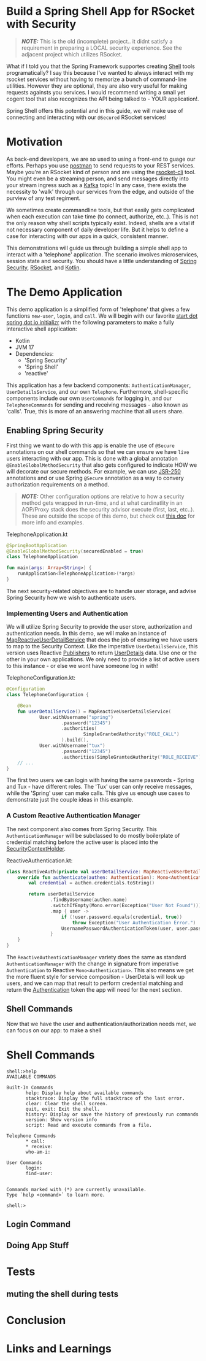 # Build a Spring Shell App for RSocket with Security

> **_NOTE:_** This is the old (incomplete) project.. it didnt satisfy a requirement in preparing a LOCAL security experience. See the adjacent project which utilizes RSocket.

What if I told you that the Spring Framework supportes creating [Shell](https://spring.io/projects/spring-shell) tools programatically? I say this because I've wanted to always interact with my rsocket services without having to memorize a bunch of command-line utilities. However they are optional, they are also very useful for making requests againsts you services. I would recommend writing a small yet cogent tool that also recognizes the API being talked to - YOUR application!.  

Spring Shell offers this potential and in this guide, we will make use of connecting and interacting with our `@Secured` RSocket services!

# Motivation

As back-end developers, we are so used to using a front-end to guage our efforts. Perhaps you use [postman](https://www.postman.com) to send requests to your REST services. Maybe you're an RSocket kind of person and are using the [rsocket-cli](https://github.com/rsocket/rsocket-cli) tool. You might even be a streaming person, and send messages directly into your stream ingress such as a [Kafka](https://spring.io/projects/spring-kafka) topic! In any case, there exists the necessity to 'walk' through our services from the edge, and outside of the purview of any test regiment.

We sometimes create commandline tools, but that easily gets complicated when each execution can take time (to connect, authorize, etc..).  This is not the only reason why shell scripts typically exist. Indeed, shells are a vital if not necessary component of daily developer life.  But it helps to define a case for interacting with our apps in a quick, consistent manner. 

This demonstrations will guide us through building a simple shell app to interact with a 'telephone' application. The scenario involves microservices, session state and security. You should have a little understanding of [Spring Security](https://spring.io/projects/spring-security), [RSocket](https://spring.io/blog/2020/03/02/getting-started-with-rsocket-spring-boot-server), and [Kotlin](https://spring.io/guides/tutorials/spring-boot-kotlin/). 
# The Demo Application

This demo application is a simplified form of 'telephone' that gives a few functions `new-user`, `login`, and `call`. We will begin with our favorite [start dot spring dot io initializr](https://start.spring.io) with the following parameters to make a fully interactive shell application:

* Kotlin
* JVM 17
* Dependencies: 
  * 'Spring Security'
  * 'Spring Shell'
  * 'reactive'

This application has a few backend components: `AuthenticationManager`, `UserDetailsService`, and our own `Telephone`.  Furthermore, shell-specific components include our own `UserCommands` for logging in, and our `TelephoneCommands` for sending and receiving messages - also known as 'calls'. True, this is more of an answering machine that all users share.

## Enabling Spring Security

First thing we want to do with this app is enable the use of `@Secure` annotations on our shell commands so that we can ensure we have `live` users interacting with our app. This is done with a global annotation `@EnableGlobalMethodSecurity` that also gets configured to indicate HOW we will decorate our secure methods. For example, we can use [JSR-250]() annotations and or use Spring `@Secure` annotation as a way to convery authorization requirements on a method.

> **_NOTE:_** Other configuration options are relative to how a security method gets wrapped in run-time, and at what cardinatlity in an AOP/Proxy stack does the security advisor execute (first, last, etc..). These are outside the scope of this demo, but check out [this doc]() for more info and examples.

TelephoneApplication.kt
```kotlin
@SpringBootApplication
@EnableGlobalMethodSecurity(securedEnabled = true)
class TelephoneApplication

fun main(args: Array<String>) {
	runApplication<TelephoneApplication>(*args)
}
```

The next security-related objectives are to handle user storage, and advise Spring Security how we wish to authenticate users.
### Implementing Users and Authentication

We will utilize Spring Security to provide the user store, authorization and authentication needs. In this demo, we will make an instance of [MapReactiveUserDetailService]() that does the job of ensuring we have users to map to the Security Context.  Like the imperative `UserDetailsService`, this version uses Reactive [Publishers]() to return [UserDetails]() data. Use one or the other in your own applications. We only need to provide a list of active users to this instance - or else we wont have someone log in with!

TelephoneConfiguration.kt:
```kotlin
@Configuration
class TelephoneConfiguration {

    @Bean
    fun userDetailService() = MapReactiveUserDetailsService(
            User.withUsername("spring")
                    .password("12345")
                    .authorities(
                            SimpleGrantedAuthority("ROLE_CALL")
                    ).build(),
            User.withUsername("tux")
                    .password("12345")
                    .authorities(SimpleGrantedAuthority("ROLE_RECEIVE")).build())
    // ...
}
```

The first two users we can login with having the same passwords - Spring and Tux - have different roles. The 'Tux' user can only receive messages, while the 'Spring' user can make calls. This give us enough use cases to demonstrate just the couple ideas in this example.

### A Custom Reactive Authentication Manager

The next component also comes from Spring Security. This `AuthenticationManager` will be subclassed to do mostly boilerplate of credential matching before the active user is placed into the [SecurityContextHolder]().

ReactiveAuthentication.kt:
```kotlin
class ReactiveAuth(private val userDetailService: MapReactiveUserDetailsService) : ReactiveAuthenticationManager {
    override fun authenticate(authen: Authentication): Mono<Authentication> {
        val credential = authen.credentials.toString()

        return userDetailService
                .findByUsername(authen.name)
                .switchIfEmpty(Mono.error(Exception("User Not Found")))
                .map { user ->
                    if (!user.password.equals(credential, true))
                        throw Exception("User Authentication Error.")
                    UsernamePasswordAuthenticationToken(user, user.password, user.authorities)
                }
    }
}
```

The `ReactiveAuthenticationManager` variety does the same as standard `AuthenticationManager` with the change in signature from imperative `Authentication` to Reactive `Mono<Authentication>`. This also means we get the more fluent style for service composition - UserDetails will look up users, and we can map that result to perform credential matching and return the [Authentication]() token the app will need for the next section.
## Shell Commands

Now that we have the user and authentication/authorization needs met, we can focus on our app: to make a shell

# Shell Commands

```
shell:>help
AVAILABLE COMMANDS

Built-In Commands
       help: Display help about available commands
       stacktrace: Display the full stacktrace of the last error.
       clear: Clear the shell screen.
       quit, exit: Exit the shell.
       history: Display or save the history of previously run commands
       version: Show version info
       script: Read and execute commands from a file.

Telephone Commands
       * call: 
       * receive: 
       who-am-i: 

User Commands
       login: 
       find-user: 


Commands marked with (*) are currently unavailable.
Type `help <command>` to learn more.

shell:>
```
## Login Command

## Doing App Stuff

# Tests

## muting the shell during tests

# Conclusion


# Links and Learnings
